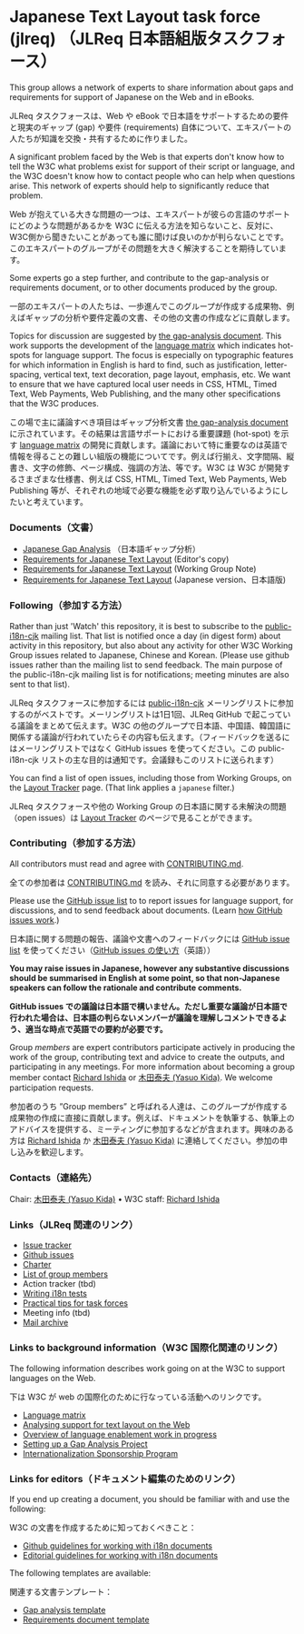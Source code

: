 # Japanese Text Layout task force (jlreq) （JLReq 日本語組版タスクフォース）

This group allows a network of experts to share information about gaps and requirements for support of Japanese on the Web and in eBooks. 

JLReq タスクフォースは、Web や eBook で日本語をサポートするための要件と現実のギャップ (gap) や要件 (requirements) 自体について、エキスパートの人たちが知識を交換・共有するために作りました。

A significant problem faced by the Web is that experts don't know how to tell the W3C what problems exist for support of their script or language, and the W3C doesn't know how to contact people who can help when questions arise. This network of experts should help to significantly reduce that problem. 

Web が抱えている大きな問題の一つは、エキスパートが彼らの言語のサポートにどのような問題があるかを W3C に伝える方法を知らないこと、反対に、W3C側から聞きたいことがあっても誰に聞けば良いのかが判らないことです。このエキスパートのグループがその問題を大きく解決することを期待しています。

Some experts go a step further, and contribute to the gap-analysis or requirements document, or to other documents produced by the group.

一部のエキスパートの人たちは、一歩進んでこのグループが作成する成果物、例えばギャップの分析や要件定義の文書、その他の文書の作成などに貢献します。

Topics for discussion are suggested by [the gap-analysis document](https://w3c.github.io/jlreq/gap-analysis/). This work supports the development of the [language matrix](https://w3c.github.io/typography/gap-analysis/language-matrix.html) which indicates hot-spots for language support. The focus is especially on typographic features for which information in English is hard to find, such as justification, letter-spacing, vertical text, text decoration, page layout, emphasis, etc.   We want to ensure that we have captured local user needs in CSS, HTML, Timed Text, Web Payments, Web Publishing, and the many other specifications that the W3C produces. 

この場で主に議論すべき項目はギャップ分析文書 [the gap-analysis document](https://w3c.github.io/jlreq/gap-analysis/) に示されています。その結果は言語サポートにおける重要課題 (hot-spot) を示す [language matrix](https://w3c.github.io/typography/gap-analysis/language-matrix.html) の開発に貢献します。議論において特に重要なのは英語で情報を得ることの難しい組版の機能についてです。例えば行揃え、文字間隔、縦書き、文字の修飾、ページ構成、強調の方法、等です。W3C は W3C が開発するさまざまな仕様書、例えば CSS, HTML, Timed Text, Web Payments, Web Publishing 等が、それぞれの地域で必要な機能を必ず取り込んでいるようにしたいと考えています。

### Documents（文書）
- [Japanese Gap Analysis](https://w3c.github.io/jlreq/gap-analysis/) （日本語ギャップ分析） 
- [Requirements for Japanese Text Layout](https://w3c.github.io/jlreq/) (Editor's copy)
- [Requirements for Japanese Text Layout](https://www.w3.org/TR/jlreq/) (Working Group Note)
- [Requirements for Japanese Text Layout](https://www.w3.org/TR/2012/NOTE-jlreq-20120403/ja/) (Japanese version、日本語版)

### Following（参加する方法）
Rather than just 'Watch' this repository, it is best to subscribe to the [public-i18n-cjk](https://lists.w3.org/Archives/Public/public-i18n-cjk/) mailing list. That list is notified once a day (in digest form) about activity in this repository, but also about any activity for other W3C Working Group issues related to Japanese, Chinese and Korean. (Please use github issues rather than the mailing list to send feedback. The main purpose of the public-i18n-cjk mailing list is for notifications; meeting minutes are also sent to that list).

JLReq タスクフォースに参加するには [public-i18n-cjk](https://lists.w3.org/Archives/Public/public-i18n-cjk/) メーリングリストに参加するのがベストです。メーリングリストは1日1回、JLReq GitHub で起こっている議論をまとめて伝えます。W3C の他のグループで日本語、中国語、韓国語に関係する議論が行われていたらその内容も伝えます。（フィードバックを送るにはメーリングリストではなく GitHub issues を使ってください。この public-i18n-cjk リストの主な目的は通知です。会議録もこのリストに送られます）

You can find a list of open issues, including those from Working Groups, on the [Layout Tracker](http://w3c.github.io/i18n-activity/textlayout/?filter=jlreq) page. (That link applies a `japanese` filter.)

JLReq タスクフォースや他の Working Group の日本語に関する未解決の問題（open issues）は [Layout Tracker](http://w3c.github.io/i18n-activity/textlayout/?filter=jlreq) のページで見ることができます。

### Contributing（参加する方法）
All contributors must read and agree with [CONTRIBUTING.md](CONTRIBUTING.md).

全ての参加者は  [CONTRIBUTING.md](CONTRIBUTING.md) を読み、それに同意する必要があります。

Please use the [GitHub issue list](https://github.com/w3c/jlreq/issues) to to report issues for language support, for discussions, and to send feedback about documents. (Learn [how GitHub issues work](http://w3c.github.io/i18n-activity/guidelines/issues.html).)

日本語に関する問題の報告、議論や文書へのフィードバックには [GitHub issue list](https://github.com/w3c/jlreq/issues) を使ってください（[GitHub issues の使い方](http://w3c.github.io/i18n-activity/guidelines/issues.html)（英語））

**You may raise issues in Japanese, however any substantive discussions should be summarised in English at some point, so that non-Japanese speakers can follow the rationale and contribute comments.**

**GitHub issues での議論は日本語で構いません。ただし重要な議論が日本語で行われた場合は、日本語の判らないメンバーが議論を理解しコメントできるよう、適当な時点で英語での要約が必要です。**

Group _members_ are expert contributors participate actively in producing the work of the group, contributing text and advice to create the outputs, and participating in any meetings. For more information about becoming a group member contact [Richard Ishida](mailto:ishida@w3.org) or [木田泰夫 (Yasuo Kida)](mailto:kida@me.com). We welcome participation requests.

参加者のうち ”Group members” と呼ばれる人達は、このグループが作成する成果物の作成に直接に貢献します。例えば、ドキュメントを執筆する、執筆上のアドバイスを提供する、ミーティングに参加するなどが含まれます。興味のある方は  [Richard Ishida](mailto:ishida@w3.org) か [木田泰夫 (Yasuo Kida)](mailto:kida@me.com) に連絡してください。参加の申し込みを歓迎します。

### Contacts（連絡先）

Chair: [木田泰夫 (Yasuo Kida)](mailto:kida@me.com) • W3C staff: [Richard Ishida](mailto:ishida@w3.org)

### Links（JLReq 関連のリンク）
- [Issue tracker](http://w3c.github.io/i18n-activity/textlayout/?filter=jlreq)
- [Github issues](https://github.com/w3c/jlreq/issues)
- [Charter](https://w3c.github.io/jlreq/charter/)
- [List of group members](https://www.w3.org/2000/09/dbwg/details?group=109193&public=1)
- Action tracker (tbd)
- [Writing i18n tests](https://github.com/w3c/i18n-activity/wiki/Writing-i18n-tests)
- [Practical tips for task forces](https://w3c.github.io/i18n-activity/guidelines/process.html)
- Meeting info (tbd)
- [Mail archive](https://lists.w3.org/Archives/Public/public-i18n-cjk/)

### Links to background information（W3C 国際化関連のリンク）
The following information describes work going on at the W3C to support languages on the Web.

下は W3C が web の国際化のために行なっている活動へのリンクです。
- [Language matrix](http://w3c.github.io/typography/gap-analysis/language-matrix.html)
- [Analysing support for text layout on the Web](https://github.com/w3c/i18n-discuss/wiki/Analysing-support-for-text-layout-on-the-Web)
- [Overview of language enablement work in progress](https://www.w3.org/International/layout)
- [Setting up a Gap Analysis Project](https://github.com/w3c/typography/wiki/Setting-up-a-Gap-Analysis-Project)
- [Internationalization Sponsorship Program](https://www.w3.org/International/sponsorship/)


### Links for editors（ドキュメント編集のためのリンク）
If you end up creating a document, you should be familiar with and use the following:

W3C の文書を作成するために知っておくべきこと：
- [Github guidelines for working with i18n documents](http://w3c.github.io/i18n-activity/guidelines/github)
- [Editorial guidelines for working with i18n documents](http://w3c.github.io/i18n-activity/guidelines/editing)

The following templates are available:

関連する文書テンプレート：
- [Gap analysis template](http://w3c.github.io/i18n-activity/templates/gap-analysis/gap-analysis_template.html)
- [Requirements document template](http://w3c.github.io/i18n-activity/templates/lreq_doc/gap-analysis_template.html)




